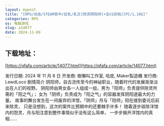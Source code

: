 ```yaml
---
layout: mypost
title: "[RPG/动态/STEAM官中/巨乳/乳交]除灵阴阳师[+全CG存档][PC/1.10G]"
categories: RPG
os: 电脑游戏
slug: a14077
date: 2024-11-09
---
```


## 下载地址：

[https://qfafa.com/article/14077.html](https://qfafa.com/article/14077.html)

发行日期:
2024 年 11 月 8 日
开发商:
樹懶叫工作室, 哈皮, Maker製造機
发行商:
LewdLoco
剧情简介
阴阳师，自古流传至今的神祕职业，随着时代的发展渐渐淡出在人们的视野。
阴阳师由男女各一人组成一组，男为「阳师」负责提供除灵所需的「阳之气」；
女为「阴师」负责成为「阳之气」的容器发挥阴阳道最大的力量。
故事的舞台发生在一间废弃的洋馆，「阴师」月与「阳师」阳在接到委讬后前来除灵，
只是没想到，这次的案件比预期中的还要棘手许多！
随着逐步祓除洋馆内的怨灵，月与阳注意到整件事情似乎没有这么简单，
一步步揭开洋馆内的真相……